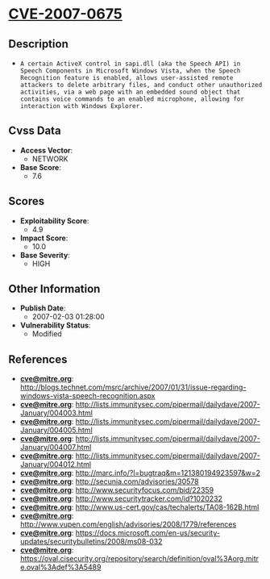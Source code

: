 
# [CVE-2007-0675](https://cve.mitre.org/cgi-bin/cvename.cgi?name=CVE-2007-0675)

## Description

- `A certain ActiveX control in sapi.dll (aka the Speech API) in Speech Components in Microsoft Windows Vista, when the Speech Recognition feature is enabled, allows user-assisted remote attackers to delete arbitrary files, and conduct other unauthorized activities, via a web page with an embedded sound object that contains voice commands to an enabled microphone, allowing for interaction with Windows Explorer.`

## Cvss Data

- **Access Vector**:
  - NETWORK
- **Base Score**:
  - 7.6

## Scores

- **Exploitability Score**:
  - 4.9
- **Impact Score**:
  - 10.0
- **Base Severity**:
  - HIGH

## Other Information

- **Publish Date**:
  - 2007-02-03 01:28:00
- **Vulnerability Status**:
  - Modified

## References

- **cve@mitre.org**: http://blogs.technet.com/msrc/archive/2007/01/31/issue-regarding-windows-vista-speech-recognition.aspx
- **cve@mitre.org**: http://lists.immunitysec.com/pipermail/dailydave/2007-January/004003.html
- **cve@mitre.org**: http://lists.immunitysec.com/pipermail/dailydave/2007-January/004005.html
- **cve@mitre.org**: http://lists.immunitysec.com/pipermail/dailydave/2007-January/004007.html
- **cve@mitre.org**: http://lists.immunitysec.com/pipermail/dailydave/2007-January/004012.html
- **cve@mitre.org**: http://marc.info/?l=bugtraq&m=121380194923597&w=2
- **cve@mitre.org**: http://secunia.com/advisories/30578
- **cve@mitre.org**: http://www.securityfocus.com/bid/22359
- **cve@mitre.org**: http://www.securitytracker.com/id?1020232
- **cve@mitre.org**: http://www.us-cert.gov/cas/techalerts/TA08-162B.html
- **cve@mitre.org**: http://www.vupen.com/english/advisories/2008/1779/references
- **cve@mitre.org**: https://docs.microsoft.com/en-us/security-updates/securitybulletins/2008/ms08-032
- **cve@mitre.org**: https://oval.cisecurity.org/repository/search/definition/oval%3Aorg.mitre.oval%3Adef%3A5489
